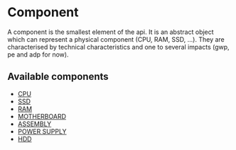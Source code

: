 # Component

A component is the smallest element of the api. It is an abstract object which 
can represent a physical component (CPU, RAM, SSD, ...).
They are characterised by technical characteristics and one to several impacts (gwp, pe and adp for now).

## Available components

* [CPU](cpu.md)
* [SSD](ssd.md)
* [RAM](ram.md)
* [MOTHERBOARD](motherboard.md)
* [ASSEMBLY](assembly.md)
* [POWER SUPPLY](power_supply.md)
* [HDD](hdd.md)